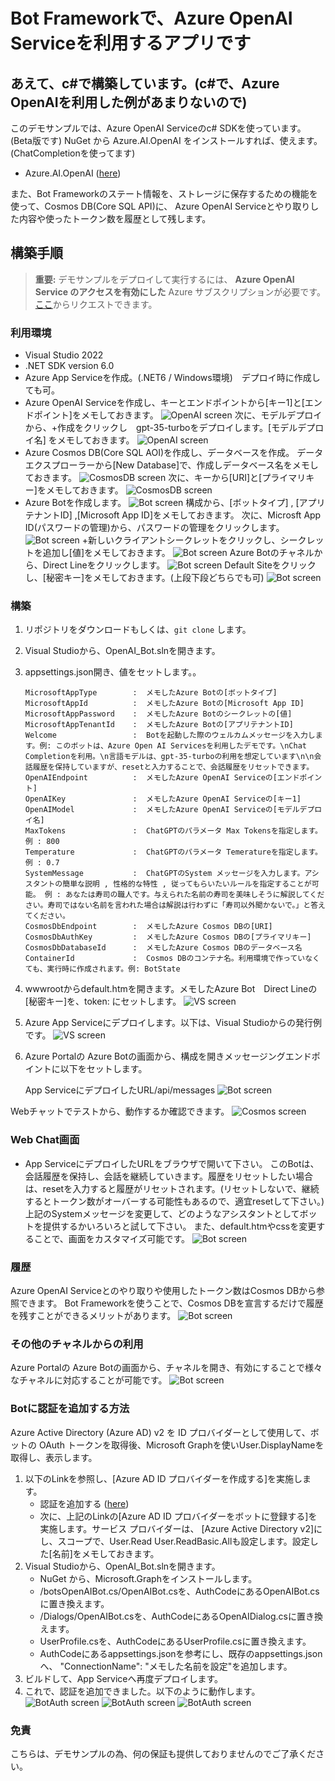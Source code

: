 # Bot Frameworkで、Azure OpenAI Serviceを利用するアプリです
## あえて、c#で構築しています。(c#で、Azure OpenAIを利用した例があまりないので)

このデモサンプルでは、Azure OpenAI Serviceのc# SDKを使っています。(Beta版です)
NuGet から Azure.AI.OpenAI をインストールすれば、使えます。
(ChatCompletionを使ってます)
- Azure.AI.OpenAI ([here](https://www.nuget.org/packages/Azure.AI.OpenAI/1.0.0-beta.5))

また、Bot Frameworkのステート情報を、ストレージに保存するための機能を使って、Cosmos DB(Core SQL API)に、
Azure OpenAI Serviceとやり取りした内容や使ったトークン数を履歴として残します。

## 構築手順

> **重要:** デモサンプルをデプロイして実行するには、 **Azure OpenAI Service のアクセスを有効にした** Azure サブスクリプションが必要です。[ここ](https://aka.ms/oaiapply)からリクエストできます。

### 利用環境
- Visual Studio 2022
- .NET SDK version 6.0
- Azure App Serviceを作成。(.NET6 / Windows環境)　デプロイ時に作成しても可。
- Azure OpenAI Serviceを作成し、キーとエンドポイントから[キー1]と[エンドポイント]をメモしておきます。
![OpenAI screen](docs/AOAI.jpg)
次に、モデルデプロイから、+作成をクリックし　gpt-35-turboをデプロイします。[モデルデプロイ名] をメモしておきます。
![OpenAI screen](docs/AOAI1.jpg)
- Azure Cosmos DB(Core SQL AOI)を作成し、データベースを作成。
データエクスプローラーから[New Database]で、作成しデータベース名をメモしておきます。
![CosmosDB screen](docs/cosmos1.jpg)
次に、キーから[URI]と[プライマリキー]をメモしておきます。
![CosmosDB screen](docs/cosmos2.jpg)
- Azure Botを作成します。
![Bot screen](docs/bot1.jpg)
構成から、[ボットタイプ] , [アプリテナントID] ,[Microsoft App ID]をメモしておきます。
次に、Microsft App ID(パスワードの管理)から、パスワードの管理をクリックします。
![Bot screen](docs/bot2.jpg)
+新しいクライアントシークレットをクリックし、シークレットを追加し[値]をメモしておきます。
![Bot screen](docs/bot3.jpg)
Azure Botのチャネルから、Direct Lineをクリックします。
![Bot screen](docs/bot6.jpg)
Default Siteをクリックし、[秘密キー]をメモしておきます。(上段下段どちらでも可)
![Bot screen](docs/bot7.jpg)


### 構築

1. リポジトリをダウンロードもしくは、`git clone` します。
1. Visual Studioから、OpenAI_Bot.slnを開きます。
1. appsettings.json開き、値をセットします。。
    ```
    MicrosoftAppType        :  メモしたAzure Botの[ボットタイプ] 
    MicrosoftAppId          :  メモしたAzure Botの[Microsoft App ID]
    MicrosoftAppPassword    :  メモしたAzure Botのシークレットの[値]
    MicrosoftAppTenantId    :  メモしたAzure Botの[アプリテナントID]
    Welcome                 :  Botを起動した際のウェルカムメッセージを入力します。例: このボットは、Azure Open AI Servicesを利用したデモです。\nChat Completionを利用。\n言語モデルは、gpt-35-turboの利用を想定しています\n\n会話履歴を保持していますが、resetと入力することで、会話履歴をリセットできます。
    OpenAIEndpoint          :  メモしたAzure OpenAI Serviceの[エンドポイント]
    OpenAIKey               :  メモしたAzure OpenAI Serviceの[キー1] 
    OpenAIModel             :  メモしたAzure OpenAI Serviceの[モデルデプロイ名] 
    MaxTokens               :  ChatGPTのパラメータ Max Tokensを指定します。例 : 800
    Temperature             :  ChatGPTのパラメータ Temeratureを指定します。例 : 0.7
    SystemMessage           :  ChatGPTのSystem メッセージを入力します。アシスタントの簡単な説明 , 性格的な特性 , 従ってもらいたいルールを指定することが可能。 例 : あなたは寿司の職人です。与えられた名前の寿司を美味しそうに解説してください。寿司ではない名前を言われた場合は解説は行わずに「寿司以外聞かないで。」と答えてください。
    CosmosDbEndpoint        :  メモしたAzure Cosmos DBの[URI]
    CosmosDbAuthKey         :  メモしたAzure Cosmos DBの[プライマリキー]
    CosmosDbDatabaseId      :  メモしたAzure Cosmos DBのデータベース名
    ContainerId             :  Cosmos DBのコンテナ名。利用環境で作っていなくても、実行時に作成されます。例: BotState
    ```
1. wwwrootからdefault.htmを開きます。メモしたAzure Bot　Direct Lineの[秘密キー]を、token: にセットします。
![VS screen](docs/vs1.jpg)
1. Azure App Serviceにデプロイします。以下は、Visual Studioからの発行例です。
![VS screen](docs/vs.jpg)
1. Azure Portalの Azure Botの画面から、構成を開きメッセージングエンドポイントに以下をセットします。
     
    App ServiceにデプロイしたURL/api/messages
    ![Bot screen](docs/bot5.jpg)

Webチャットでテストから、動作するか確認できます。
![Cosmos screen](docs/bot8.jpg)


### Web Chat画面

* App ServiceにデプロイしたURLをブラウザで開いて下さい。
このBotは、会話履歴を保持し、会話を継続していきます。履歴をリセットしたい場合は、resetを入力すると履歴がリセットされます。(リセットしないで、継続するとトークン数がオーバーする可能性もあるので、適宜resetして下さい。)
上記のSystemメッセージを変更して、どのようなアシスタントとしてボットを提供するかいろいろと試して下さい。
また、default.htmやcssを変更することで、画面をカスタマイズ可能です。
![Bot screen](docs/web.jpg)


### 履歴
Azure OpenAI Serviceとのやり取りや使用したトークン数はCosmos DBから参照できます。
Bot Frameworkを使うことで、Cosmos DBを宣言するだけで履歴を残すことができるメリットがあります。
![Bot screen](docs/cosmos3.jpg)

### その他のチャネルからの利用
Azure Portalの Azure Botの画面から、チャネルを開き、有効にすることで様々なチャネルに対応することが可能です。
![Bot screen](docs/ch.jpg)

### Botに認証を追加する方法
Azure Active Directory (Azure AD) v2 を ID プロバイダーとして使用して、ボットの OAuth トークンを取得後、Microsoft Graphを使いUser.DisplayNameを取得し、表示します。
1. 以下のLinkを参照し、[Azure AD ID プロバイダーを作成する]を実施します。
    * 認証を追加する ([here](https://learn.microsoft.com/ja-jp/azure/bot-service/bot-builder-authentication?view=azure-bot-service-4.0&tabs=multitenant%2Caadv2%2Ccsharp#create-the-azure-ad-identity-provider))
    * 次に、上記のLinkの[Azure AD ID プロバイダーをボットに登録する]を実施します。サービス プロバイダーは、 [Azure Active Directory v2]にし、スコープで、User.Read User.ReadBasic.Allも設定します。設定した[名前]をメモしておきます。
1. Visual Studioから、OpenAI_Bot.slnを開きます。
    * NuGet から、Microsoft.Graphをインストールします。
    * /botsOpenAIBot.cs/OpenAIBot.csを、AuthCodeにあるOpenAIBot.csに置き換えます。
    * /Dialogs/OpenAIBot.csを、AuthCodeにあるOpenAIDialog.csに置き換えます。
    * UserProfile.csを、AuthCodeにあるUserProfile.csに置き換えます。
    * AuthCodeにあるappsettings.jsonを参考にし、既存のappsettings.jsonへ、 "ConnectionName": "メモした名前を設定"を追加します。
1. ビルドして、App Serviceへ再度デプロイします。
1. これで、認証を追加できました。以下のように動作します。
![BotAuth screen](docs/auth1.jpg)
![BotAuth screen](docs/auth2.jpg)
![BotAuth screen](docs/auth3.jpg)

### 免責
こちらは、デモサンプルの為、何の保証も提供しておりませんのでご了承ください。
